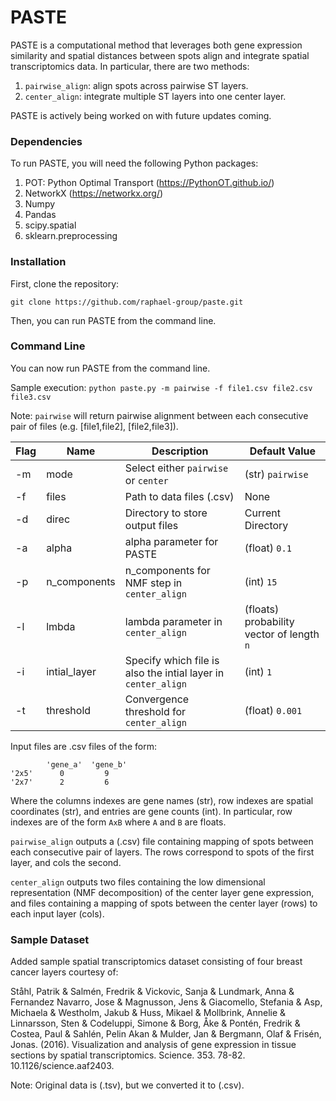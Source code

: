 # PASTE

PASTE is a computational method that leverages both gene expression similarity and spatial distances between spots align and integrate spatial transcriptomics data. In particular, there are two methods:
1. `pairwise_align`: align spots across pairwise ST layers.
2. `center_align`: integrate multiple ST layers into one center layer.

PASTE is actively being worked on with future updates coming. 

### Dependencies

To run PASTE, you will need the following Python packages:
1. POT: Python Optimal Transport (https://PythonOT.github.io/)
2. NetworkX (https://networkx.org/)
3. Numpy
4. Pandas 
5. scipy.spatial
6. sklearn.preprocessing

### Installation

First, clone the repository:

`git clone https://github.com/raphael-group/paste.git`

Then, you can run PASTE from the command line.


### Command Line

You can now run PASTE from the command line. 

Sample execution: `python paste.py -m pairwise -f file1.csv file2.csv file3.csv`

Note: `pairwise` will return pairwise alignment between each consecutive pair of files (e.g. \[file1,file2\], \[file2,file3\]).

| Flag | Name | Description | Default Value |
| --- | --- | --- | --- |
| -m | mode | Select either `pairwise` or `center` | (str) `pairwise` |
| -f | files | Path to data files (.csv) | None |
| -d | direc | Directory to store output files | Current Directory |
| -a | alpha | alpha parameter for PASTE | (float) `0.1` |
| -p | n_components | n_components for NMF step in `center_align` | (int) `15` |
| -l | lmbda | lambda parameter in `center_align` | (floats) probability vector of length `n`  |
| -i | intial_layer | Specify which file is also the intial layer in `center_align` | (int) `1` |
| -t | threshold | Convergence threshold for `center_align` | (float) `0.001` |

Input files are .csv files of the form:

```
       	'gene_a'  'gene_b'
'2x5'	   0         9      
'2x7'	   2         6      
```
Where the columns indexes are gene names (str), row indexes are spatial coordinates (str), and entries are gene counts (int). In particular, row indexes are of the form `AxB` where `A` and `B` are floats.

`pairwise_align` outputs a (.csv) file containing mapping of spots between each consecutive pair of layers. The rows correspond to spots of the first layer, and cols the second.

`center_align` outputs two files containing the low dimensional representation (NMF decomposition) of the center layer gene expression, and files containing a mapping of spots between the center layer (rows) to each input layer (cols).

### Sample Dataset

Added sample spatial transcriptomics dataset consisting of four breast cancer layers courtesy of:

Ståhl, Patrik & Salmén, Fredrik & Vickovic, Sanja & Lundmark, Anna & Fernandez Navarro, Jose & Magnusson, Jens & Giacomello, Stefania & Asp, Michaela & Westholm, Jakub & Huss, Mikael & Mollbrink, Annelie & Linnarsson, Sten & Codeluppi, Simone & Borg, Åke & Pontén, Fredrik & Costea, Paul & Sahlén, Pelin Akan & Mulder, Jan & Bergmann, Olaf & Frisén, Jonas. (2016). Visualization and analysis of gene expression in tissue sections by spatial transcriptomics. Science. 353. 78-82. 10.1126/science.aaf2403. 

Note: Original data is (.tsv), but we converted it to (.csv).
